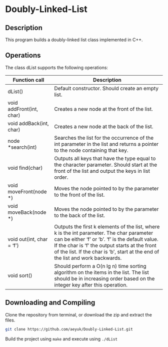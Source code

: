 # Doubly-Linked-List

## Description
This program builds a doubly-linked list class implemented in C++.

## Operations
The class dList supports the following operations:

Function call       | Description
------------------- | -------------------
dList()        | Default constructor. Should create an empty list.
void addFront(int, char)        | Creates a new node at the front of the list.
void addBack(int, char) | Creates a new node at the back of the list.
node *search(int) | Searches the list for the occurrence of the int parameter in the list and returns a pointer to the node containing that key.
void find(char)| Outputs all keys that have the type equal to the character parameter. Should start at the front of the list and output the keys in list order.
void moveFront(node *) | Moves the node pointed to by the parameter to the front of the list.
void moveBack(node *) | Moves the node pointed to by the parameter to the back of the list.
void out(int, char = ‘f’) | Outputs the first k elements of the list, where k is the int parameter. The char parameter can be either ‘f’ or ‘b’. ‘f’ is the default value. If the char is ‘f’ the output starts at the front of the list. If the char is ‘b’, start at the end of the list and work backwards.
void sort() | Should perform a O(n lg n) time sorting algorithm on the items in the list. The list should be in increasing order based on the integer key after this operation.

## Downloading and Compiling
Clone the repository from terminal, or download the zip and extract the files.
```bash
git clone https://github.com/aeyuk/Doubly-Linked-List.git
```

Build the project using `make` and execute using `./dList`

